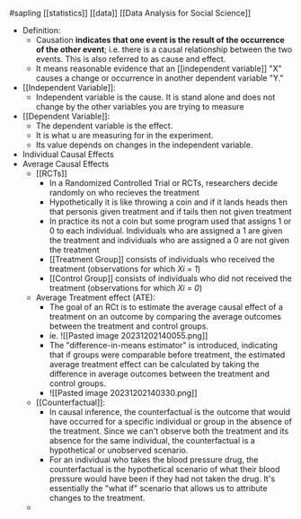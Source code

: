 #sapling
[[statistics]] [[data]] [[Data Analysis for Social Science]]


- Definition: 
	- Causation **indicates that one event is the result of the occurrence of the other event**; i.e. there is a causal relationship between the two events. This is also referred to as cause and effect.
	- It means reasonable evidence that an [[independent variable]] "X" causes a change or occurrence in another dependent variable "Y."
- [[Independent Variable]]: 
	- Independent variable is the cause. It is stand alone and does not change by the other variables you are trying to measure
- [[Dependent Variable]]: 
	- The dependent variable is the effect. 
	- It is what u are measuring for in the experiment. 
	- Its value depends on changes in the independent variable.
- Individual Causal Effects
- Average Causal Effects
	- [[RCTs]]
		- In a Randomized Controlled Trial or RCTs, researchers decide randomly on who recieves the treatment
		- Hypothetically it is like throwing a coin and if it lands heads then that personis given treatment and if tails then not given treatment 
		- In practice its not a coin but some program used that assigns 1 or 0 to each individual. Individuals who are assigned a 1 are given the treatment and individuals who are assigned a 0 are not given the treatment
		- [[Treatment Group]] consists of individuals who received the treatment (observations for which *Xi = 1*)
		- [[Control Group]] consists of individuals who did not received the treatment (observations for which *Xi = 0*)
	- Average Treatment effect (ATE):
		- The goal of an RCt is to estimate the average causal effect of a treatment on an outcome by comparing the average outcomes between the treatment and control groups. 
		- ie. ![[Pasted image 20231202140055.png]]
		- The "difference-in-means estimator" is introduced, indicating that if groups were comparable before treatment, the estimated average treatment effect can be calculated by taking the difference in average outcomes between the treatment and control groups.
		- ![[Pasted image 20231202140330.png]]
	- [[Counterfactual]]: 
		- In causal inference, the counterfactual is the outcome that would have occurred for a specific individual or group in the absence of the treatment. Since we can't observe both the treatment and its absence for the same individual, the counterfactual is a hypothetical or unobserved scenario.
		- For an individual who takes the blood pressure drug, the counterfactual is the hypothetical scenario of what their blood pressure would have been if they had not taken the drug. It's essentially the "what if" scenario that allows us to attribute changes to the treatment.
	- 
		